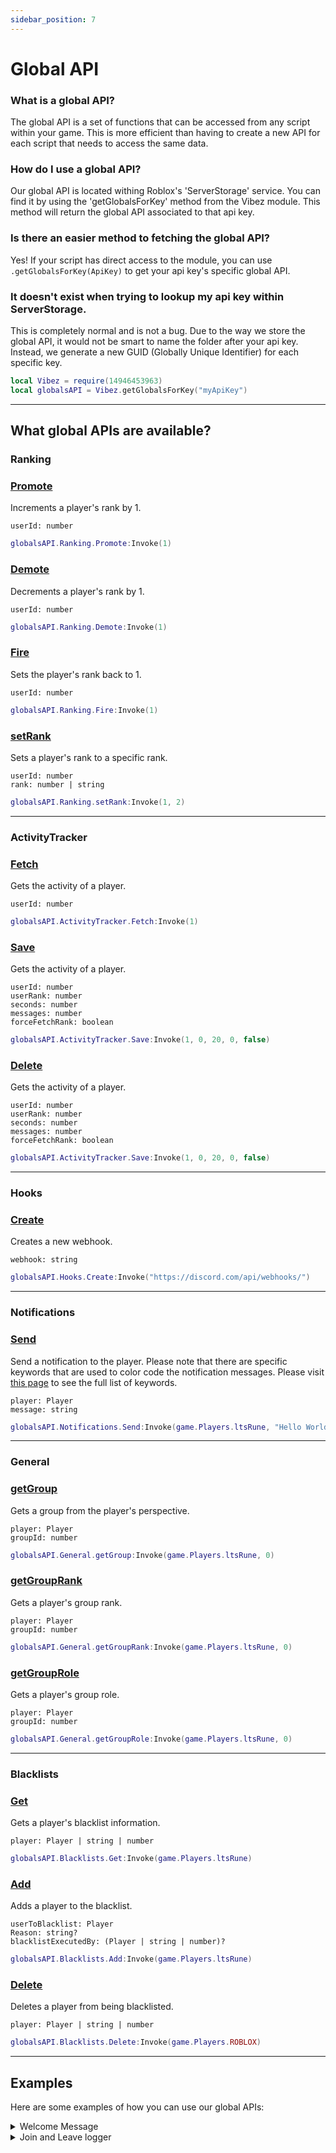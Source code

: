 ```yaml
---
sidebar_position: 7
---
```


# Global API

### What is a global API?
The global API is a set of functions that can be accessed from any script within your game. This is more efficient than having to create a new API for each script that needs to access the same data.

### How do I use a global API?
Our global API is located withing Roblox's 'ServerStorage' service. You can find it by using the 'getGlobalsForKey' method from the Vibez module. This method will return the global API associated to that api key.

### Is there an easier method to fetching the global API?
Yes! If your script has direct access to the module, you can use `.getGlobalsForKey(ApiKey)` to get your api key's specific global API.

### It doesn't exist when trying to lookup my api key within ServerStorage.
This is completely normal and is not a bug. Due to the way we store the global API, it would not be smart to name the folder after your api key. Instead, we generate a new GUID (Globally Unique Identifier) for each specific key.

```lua
local Vibez = require(14946453963)
local globalsAPI = Vibez.getGlobalsForKey("myApiKey")
```

---

## What global APIs are available?

### Ranking
<a href="#ranking/promote"><h3>Promote</h3></a>
Increments a player's rank by 1.

`userId: number`

```lua title="ServerScriptService/ExampleScript.server.lua"
globalsAPI.Ranking.Promote:Invoke(1)
```

<a href="#ranking/demote"><h3>Demote</h3></a>
Decrements a player's rank by 1.

`userId: number`

```lua
globalsAPI.Ranking.Demote:Invoke(1)
```

<a href="#ranking/fire"><h3>Fire</h3></a>
Sets the player's rank back to 1.

`userId: number`

```lua
globalsAPI.Ranking.Fire:Invoke(1)
```

<a href="#ranking/setrank"><h3>setRank</h3></a>
Sets a player's rank to a specific rank.

`userId: number` <br />
`rank: number | string`

```lua
globalsAPI.Ranking.setRank:Invoke(1, 2)
```

---

### ActivityTracker
<a href="#activity/get"><h3>Fetch</h3></a>
Gets the activity of a player.

`userId: number`

```lua
globalsAPI.ActivityTracker.Fetch:Invoke(1)
```

<a href="#activity/save"><h3>Save</h3></a>
Gets the activity of a player.

`userId: number` <br />
`userRank: number` <br />
`seconds: number` <br />
`messages: number` <br />
`forceFetchRank: boolean`

```lua
globalsAPI.ActivityTracker.Save:Invoke(1, 0, 20, 0, false)
```

<a href="#activity/delete"><h3>Delete</h3></a>
Gets the activity of a player.

`userId: number` <br />
`userRank: number` <br />
`seconds: number` <br />
`messages: number` <br />
`forceFetchRank: boolean`

```lua
globalsAPI.ActivityTracker.Save:Invoke(1, 0, 20, 0, false)
```

---

### Hooks
<a href="#hooks/create"><h3>Create</h3></a>
Creates a new webhook.

`webhook: string`

```lua
globalsAPI.Hooks.Create:Invoke("https://discord.com/api/webhooks/")
```

---

### Notifications
<a href="#notifications/send"><h3>Send</h3></a>
Send a notification to the player. Please note that there are specific keywords that are used to color code the notification messages. Please visit [this page](/docs/Features/Notifications) to see the full list of keywords.

`player: Player` <br />
`message: string`

```lua
globalsAPI.Notifications.Send:Invoke(game.Players.ltsRune, "Hello World!")
```

---

### General
<a href="#general/getgroup"><h3>getGroup</h3></a>
Gets a group from the player's perspective.

`player: Player` <br />
`groupId: number`

```lua
globalsAPI.General.getGroup:Invoke(game.Players.ltsRune, 0)
```

<a href="#general/getgrouprank"><h3>getGroupRank</h3></a>
Gets a player's group rank.

`player: Player` <br />
`groupId: number`

```lua
globalsAPI.General.getGroupRank:Invoke(game.Players.ltsRune, 0)
```

<a href="#general/getgrouprole"><h3>getGroupRole</h3></a>
Gets a player's group role.

`player: Player` <br />
`groupId: number`

```lua
globalsAPI.General.getGroupRole:Invoke(game.Players.ltsRune, 0)
```

---
### Blacklists
<a href="#blacklists/get"><h3>Get</h3></a>
Gets a player's blacklist information.

`player: Player | string | number` <br />

```lua
globalsAPI.Blacklists.Get:Invoke(game.Players.ltsRune)
```

<a href="#blacklists/add"><h3>Add</h3></a>
Adds a player to the blacklist.

`userToBlacklist: Player` <br />
`Reason: string?` <br />
`blacklistExecutedBy: (Player | string | number)?` <br />

```lua
globalsAPI.Blacklists.Add:Invoke(game.Players.ltsRune)
```

<a href="#blacklists/delete"><h3>Delete</h3></a>
Deletes a player from being blacklisted.

`player: Player | string | number` <br />

```lua
globalsAPI.Blacklists.Delete:Invoke(game.Players.ROBLOX)
```


---

## Examples
Here are some examples of how you can use our global APIs:

<details>
<summary>Welcome Message</summary>
<br />

```lua title="ServerScriptService/Welcome_Message.lua"
local function onPlayerAdded(Player: Player)
    local vibezGlobal = _G["VibezApi"]

    while vibezGlobal == nil do
        vibezGlobal = _G["VibezApi"]
        task.wait(.25)
    end

    vibezGlobal.Notifications.new:Invoke(Player, "Welcome to the game!")
end

game:GetService("Players").PlayerAdded:Connect(onPlayerAdded)
```

</details>

<details>
<summary>Join and Leave logger</summary>
<br />

```lua title="ServerScriptService/Join_Logger_And_Leave_Logger.lua"
local Players = game:GetService("Players")

local function onPlayerAdded(Player: Player)
    local vibezGlobal = _G["VibezApi"]

    while vibezGlobal == nil do
        vibezGlobal = _G["VibezApi"]
        task.wait(.25)
    end

    local webHook = vibezGlobal.Hooks.new:Invoke("https://discord.com/api/webhooks/")
    webHook
        :setContent(
            string.format(
                "[**%s**](<https://www.roblox.com/users/%d/profile>) has joined the game!",
                Player.Name,
                Player.UserId
            )
        )
        :Send()
end

local function onPlayerLeft(Player: Player)
    local vibezGlobal = _G["VibezApi"]

    while vibezGlobal == nil do
        vibezGlobal = _G["VibezApi"]
        task.wait(.25)
    end

    local webHook = vibezGlobal.Hooks.new:Invoke("https://discord.com/api/webhooks/")
    webHook
        :setContent(
            string.format(
                "[**%s**](<https://www.roblox.com/users/%d/profile>) has left the game!",
                Player.Name,
                Player.UserId
            )
        )
        :Send()
end

Players.PlayerAdded:Connect(onPlayerAdded)
Players.PlayerRemoving:Connect(onPlayerLeft)
```

</details>